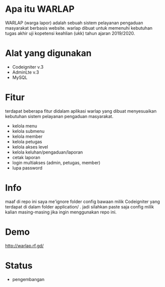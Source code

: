 # Apa itu WARLAP
WARLAP (warga lapor) adalah sebuah sistem pelayanan 
pengaduan masyarakat berbasis website.
warlap dibuat untuk memenuhi kebutuhan
tugas akhir uji kopetensi keahlian (ukk) 
tahun ajaran 2019/2020.

# Alat yang digunakan
- Codeigniter v.3
- AdminLte v.3
- MySQL

# Fitur
terdapat beberapa fitur didalam aplikasi warlap
yang dibuat menyesuaikan kebutuhan sistem pelayanan pengaduan masyarakat.

- kelola menu
- kelola submenu
- kelola member
- kelola petugas
- kelola akses level
- kelola keluhan/pengaduan/laporan
- cetak laporan
- login multiakses (admin, petugas, member)
- lupa password

# Info
maaf di repo ini saya me'ignore folder config bawaan milik Codeigniter 
yang terdapat di dalam folder application/ . jadi silahkan paste saja 
config milik kalian masing-masing jika ingin menggunakan repo ini.

# Demo
http://warlap.rf.gd/

# Status
- pengembangan

